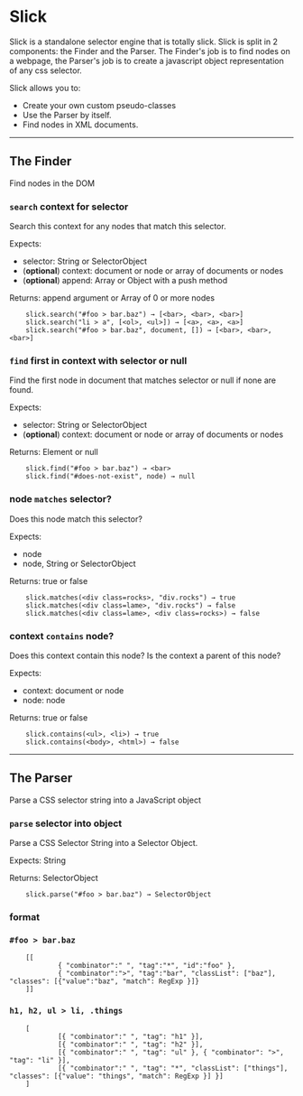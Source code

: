 # Slick

Slick is a standalone selector engine that is totally slick.
Slick is split in 2 components: the Finder and the Parser. The Finder's job is to find nodes on a webpage, the Parser's job is to create a javascript object representation of any css selector.

Slick allows you to:

 * Create your own custom pseudo-classes
 * Use the Parser by itself.
 * Find nodes in XML documents.

 ---

## The Finder

Find nodes in the DOM

### `search` context for selector

Search this context for any nodes that match this selector.

Expects:
* selector: String or SelectorObject
* (**optional**) context: document or node or array of documents or nodes
* (**optional**) append: Array or Object with a push method

Returns: append argument or Array of 0 or more nodes

        slick.search("#foo > bar.baz") → [<bar>, <bar>, <bar>]
        slick.search("li > a", [<ol>, <ul>]) → [<a>, <a>, <a>]
        slick.search("#foo > bar.baz", document, []) → [<bar>, <bar>, <bar>]

### `find` first in context with selector or null

Find the first node in document that matches selector or null if none are found.

Expects:
* selector: String or SelectorObject
* (**optional**) context: document or node or array of documents or nodes

Returns: Element or null

        slick.find("#foo > bar.baz") → <bar>
        slick.find("#does-not-exist", node) → null

### node `matches` selector?

Does this node match this selector?

Expects:
* node
* node, String or SelectorObject

Returns: true or false

        slick.matches(<div class=rocks>, "div.rocks") → true
        slick.matches(<div class=lame>, "div.rocks") → false
        slick.matches(<div class=lame>, <div class=rocks>) → false

### context `contains` node?

Does this context contain this node? Is the context a parent of this node?

Expects:
* context: document or node
* node: node

Returns: true or false

        slick.contains(<ul>, <li>) → true
        slick.contains(<body>, <html>) → false

---

## The Parser

Parse a CSS selector string into a JavaScript object

### `parse` selector into object

Parse a CSS Selector String into a Selector Object.

Expects: String

Returns: SelectorObject

        slick.parse("#foo > bar.baz") → SelectorObject


### format

### `#foo > bar.baz`

        [[
                { "combinator":" ", "tag":"*", "id":"foo" },
                { "combinator":">", "tag":"bar", "classList": ["baz"], "classes": [{"value":"baz", "match": RegExp }]}
        ]]

### `h1, h2, ul > li, .things`

        [
                [{ "combinator":" ", "tag": "h1" }],
                [{ "combinator":" ", "tag": "h2" }],
                [{ "combinator":" ", "tag": "ul" }, { "combinator": ">", "tag": "li" }],
                [{ "combinator":" ", "tag": "*", "classList": ["things"], "classes": [{"value": "things", "match": RegExp }] }]
        ]
